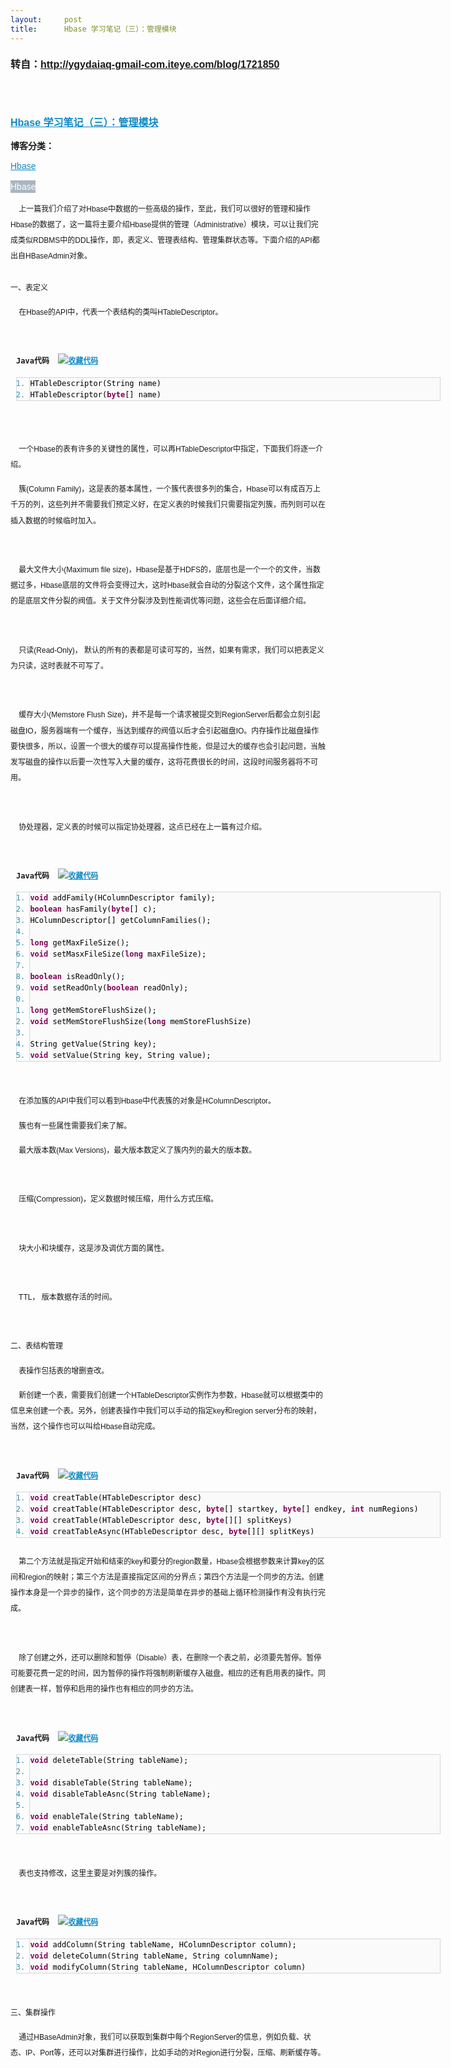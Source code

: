 ```yaml
---
layout:     post
title:      Hbase 学习笔记（三）：管理模块
---
```

<div id="article_content" class="article_content clearfix csdn-tracking-statistics" data-pid="blog" data-mod="popu_307" data-dsm="post">
								            <link rel="stylesheet" href="https://csdnimg.cn/release/phoenix/template/css/ck_htmledit_views-f76675cdea.css">
						<div class="htmledit_views" id="content_views">
                
<div class="blog_title" style="font-family:Helvetica, Tahoma, Arial, sans-serif;line-height:18px;">
<h3 style="font-size:16px;line-height:1.5em;">
转自：<a href="http://ygydaiaq-gmail-com.iteye.com/blog/1721850" rel="nofollow">http://ygydaiaq-gmail-com.iteye.com/blog/1721850</a></h3>
<h3 style="font-size:16px;line-height:1.5em;">
<br></h3>
<h3 style="font-size:16px;line-height:1.5em;">
<a href="http://ygydaiaq-gmail-com.iteye.com/blog/1721850" rel="nofollow" style="color:rgb(16,138,198);">Hbase 学习笔记（三）：管理模块</a><span class="actions" style="font-style:italic;"></span></h3>
<strong>博客分类：</strong> 

<a href="http://ygydaiaq-gmail-com.iteye.com/category/253868" rel="nofollow" style="color:rgb(16,138,198);">Hbase</a><div class="news_tag" style="clear:both;line-height:20px;"><a href="http://www.iteye.com/blogs/tag/Hbase" rel="nofollow" style="color:rgb(255,255,255);text-decoration:none;display:inline-block;background-color:rgb(170,181,195);">Hbase</a></div>
</div>
<div id="blog_content" class="blog_content" style="font-size:14px;line-height:1.8em;font-family:Helvetica, Tahoma, Arial, sans-serif;">
<p>
<span style="font-size:12px;">    上一篇我们介绍了对Hbase中数据的一些高级的操作，至此，我们可以很好的管理和操作Hbase的数据了，这一篇将主要介绍Hbase提供的管理（Administrative）模块，可以让我们完成类似RDBMS中的DDL操作，即，表定义、管理表结构、管理集群状态等。下面介绍的API都出自HBaseAdmin对象。<br><br>
一、表定义</span></p>
<p>
<span style="font-size:12px;">    在Hbase的API中，代表一个表结构的类叫HTableDescriptor。</span></p>
<p>
 </p>
<div class="dp-highlighter" style="font-family:Monaco, 'DejaVu Sans Mono', 'Bitstream Vera Sans Mono', Consolas, 'Courier New', monospace;font-size:12px;width:679px;overflow:auto;margin-left:9px;background-color:transparent;">
<div class="bar">
<div class="tools" style="font-weight:bold;">Java代码  <a title="收藏这段代码" style="color:rgb(16,138,198);text-decoration:underline;"><img class="star" src="http://ygydaiaq-gmail-com.iteye.com/images/icon_star.png" alt="收藏代码" style="border:0px;"></a></div>
</div>
<ol start="1" class="dp-j" style="font-size:1em;line-height:1.4em;border:1px solid rgb(209,215,220);color:rgb(43,145,175);"><li style="font-size:1em;border-left-width:1px;border-left-style:solid;border-left-color:rgb(209,215,220);line-height:18px;background-color:rgb(250,250,250);">
<span style="color:#000000;">HTableDescriptor(String name)  </span></li><li style="font-size:1em;border-left-width:1px;border-left-style:solid;border-left-color:rgb(209,215,220);line-height:18px;background-color:rgb(250,250,250);">
<span style="color:#000000;">HTableDescriptor(<span class="keyword" style="color:rgb(127,0,85);font-weight:bold;">byte</span>[] name)  </span></li></ol></div>
<p>
 </p>
<p>
<span style="font-size:12px;">    </span><span style="font-size:12px;">一个Hbase的表有许多的关键性的属性，可以再HTableDescriptor中指定，下面我们将逐一介绍。</span></p>
<p>
<span style="font-size:12px;">    簇(Column Family)，这是表的基本属性，一个簇代表很多列的集合，Hbase可以有成百万上千万的列，这些列并不需要我们预定义好，在定义表的时候我们只需要指定列簇，而列则可以在插入数据的时候临时加入。</span></p>
<p>
<span style="font-size:12px;">    </span></p>
<p>
<span style="font-size:12px;">    最大文件大小(Maximum file size)，Hbase是基于HDFS的，底层也是一个一个的文件，当数据过多，Hbase底层的文件将会变得过大，这时Hbase就会自动的分裂这个文件，这个属性指定的是底层文件分裂的阀值。关于文件分裂涉及到性能调优等问题，这些会在后面详细介绍。</span></p>
<p>
<span style="font-size:12px;">    </span></p>
<p>
<span style="font-size:12px;">    只读(Read-Only)， 默认的所有的表都是可读可写的，当然，如果有需求，我们可以把表定义为只读，这时表就不可写了。</span></p>
<p>
<span style="font-size:12px;"><br></span></p>
<p>
<span style="font-size:12px;">    缓存大小(Memstore Flush Size)，并不是每一个请求被提交到RegionServer后都会立刻引起磁盘IO，服务器端有一个缓存，当达到缓存的阀值以后才会引起磁盘IO。内存操作比磁盘操作要快很多，所以，设置一个很大的缓存可以提高操作性能，但是过大的缓存也会引起问题，当触发写磁盘的操作以后要一次性写入大量的缓存，这将花费很长的时间，这段时间服务器将不可用。</span></p>
<p>
<span style="font-size:12px;"><br></span></p>
<p>
<span style="font-size:12px;">    协处理器，定义表的时候可以指定协处理器，这点已经在上一篇有过介绍。</span></p>
<p>
 </p>
<div class="dp-highlighter" style="font-family:Monaco, 'DejaVu Sans Mono', 'Bitstream Vera Sans Mono', Consolas, 'Courier New', monospace;font-size:12px;width:679px;overflow:auto;margin-left:9px;background-color:transparent;">
<div class="bar">
<div class="tools" style="font-weight:bold;">Java代码  <a title="收藏这段代码" style="color:rgb(16,138,198);text-decoration:underline;"><img class="star" src="http://ygydaiaq-gmail-com.iteye.com/images/icon_star.png" alt="收藏代码" style="border:0px;"></a></div>
</div>
<ol start="1" class="dp-j" style="font-size:1em;line-height:1.4em;border:1px solid rgb(209,215,220);color:rgb(43,145,175);"><li style="font-size:1em;border-left-width:1px;border-left-style:solid;border-left-color:rgb(209,215,220);line-height:18px;background-color:rgb(250,250,250);">
<span style="color:#000000;"><span class="keyword" style="color:rgb(127,0,85);font-weight:bold;">void</span> addFamily(HColumnDescriptor family);  </span></li><li style="font-size:1em;border-left-width:1px;border-left-style:solid;border-left-color:rgb(209,215,220);line-height:18px;background-color:rgb(250,250,250);">
<span style="color:#000000;"><span class="keyword" style="color:rgb(127,0,85);font-weight:bold;">boolean</span> hasFamily(<span class="keyword" style="color:rgb(127,0,85);font-weight:bold;">byte</span>[] c);  </span></li><li style="font-size:1em;border-left-width:1px;border-left-style:solid;border-left-color:rgb(209,215,220);line-height:18px;background-color:rgb(250,250,250);">
<span style="color:#000000;">HColumnDescriptor[] getColumnFamilies();  </span></li><li style="font-size:1em;border-left-width:1px;border-left-style:solid;border-left-color:rgb(209,215,220);line-height:18px;background-color:rgb(250,250,250);">
<span style="color:#000000;">  </span></li><li style="font-size:1em;border-left-width:1px;border-left-style:solid;border-left-color:rgb(209,215,220);line-height:18px;background-color:rgb(250,250,250);">
<span style="color:#000000;"><span class="keyword" style="color:rgb(127,0,85);font-weight:bold;">long</span> getMaxFileSize();  </span></li><li style="font-size:1em;border-left-width:1px;border-left-style:solid;border-left-color:rgb(209,215,220);line-height:18px;background-color:rgb(250,250,250);">
<span style="color:#000000;"><span class="keyword" style="color:rgb(127,0,85);font-weight:bold;">void</span> setMasxFileSize(<span class="keyword" style="color:rgb(127,0,85);font-weight:bold;">long</span> maxFileSize);  </span></li><li style="font-size:1em;border-left-width:1px;border-left-style:solid;border-left-color:rgb(209,215,220);line-height:18px;background-color:rgb(250,250,250);">
<span style="color:#000000;">  </span></li><li style="font-size:1em;border-left-width:1px;border-left-style:solid;border-left-color:rgb(209,215,220);line-height:18px;background-color:rgb(250,250,250);">
<span style="color:#000000;"><span class="keyword" style="color:rgb(127,0,85);font-weight:bold;">boolean</span> isReadOnly();  </span></li><li style="font-size:1em;border-left-width:1px;border-left-style:solid;border-left-color:rgb(209,215,220);line-height:18px;background-color:rgb(250,250,250);">
<span style="color:#000000;"><span class="keyword" style="color:rgb(127,0,85);font-weight:bold;">void</span> setReadOnly(<span class="keyword" style="color:rgb(127,0,85);font-weight:bold;">boolean</span> readOnly);  </span></li><li style="font-size:1em;border-left-width:1px;border-left-style:solid;border-left-color:rgb(209,215,220);line-height:18px;background-color:rgb(250,250,250);">
<span style="color:#000000;">  </span></li><li style="font-size:1em;border-left-width:1px;border-left-style:solid;border-left-color:rgb(209,215,220);line-height:18px;background-color:rgb(250,250,250);">
<span style="color:#000000;"><span class="keyword" style="color:rgb(127,0,85);font-weight:bold;">long</span> getMemStoreFlushSize();  </span></li><li style="font-size:1em;border-left-width:1px;border-left-style:solid;border-left-color:rgb(209,215,220);line-height:18px;background-color:rgb(250,250,250);">
<span style="color:#000000;"><span class="keyword" style="color:rgb(127,0,85);font-weight:bold;">void</span> setMemStoreFlushSize(<span class="keyword" style="color:rgb(127,0,85);font-weight:bold;">long</span> memStoreFlushSize)  </span></li><li style="font-size:1em;border-left-width:1px;border-left-style:solid;border-left-color:rgb(209,215,220);line-height:18px;background-color:rgb(250,250,250);">
<span style="color:#000000;">  </span></li><li style="font-size:1em;border-left-width:1px;border-left-style:solid;border-left-color:rgb(209,215,220);line-height:18px;background-color:rgb(250,250,250);">
<span style="color:#000000;">String getValue(String key);  </span></li><li style="font-size:1em;border-left-width:1px;border-left-style:solid;border-left-color:rgb(209,215,220);line-height:18px;background-color:rgb(250,250,250);">
<span style="color:#000000;"><span class="keyword" style="color:rgb(127,0,85);font-weight:bold;">void</span> setValue(String key, String value);  </span></li></ol></div>
 
<p>
<span style="font-size:12px;">    </span><span style="font-size:12px;">在添加簇的API中我们可以看到Hbase中代表簇的对象是HColumnDescriptor。</span></p>
<p>
<span style="font-size:12px;">    簇也有一些属性需要我们来了解。</span></p>
<p>
<span style="font-size:12px;">    最大版本数(Max Versions)，最大版本数定义了簇内列的最大的版本数。</span></p>
<p>
<span style="font-size:12px;">    </span></p>
<p>
<span style="font-size:12px;">    压缩(Compression)，定义数据时候压缩，用什么方式压缩。</span></p>
<p>
<span style="font-size:12px;"><br></span></p>
<p>
<span style="font-size:12px;">    块大小和块缓存，这是涉及调优方面的属性。</span></p>
<p>
<span style="font-size:12px;"><br></span></p>
<p>
<span style="font-size:12px;">    TTL， 版本数据存活的时间。</span></p>
<p>
<span style="font-size:12px;"><br></span></p>
<p>
<span style="font-size:12px;">二、表结构管理    </span></p>
<p>
<span style="font-size:12px;">    表操作包括表的增删查改。</span></p>
<p>
<span style="font-size:12px;">    新创建一个表，需要我们创建一个HTableDescriptor实例作为参数，Hbase就可以根据类中的信息来创建一个表。另外，创建表操作中我们可以手动的指定key和region server分布的映射，当然，这个操作也可以叫给Hbase自动完成。</span></p>
<p>
 </p>
<div class="dp-highlighter" style="font-family:Monaco, 'DejaVu Sans Mono', 'Bitstream Vera Sans Mono', Consolas, 'Courier New', monospace;font-size:12px;width:679px;overflow:auto;margin-left:9px;background-color:transparent;">
<div class="bar">
<div class="tools" style="font-weight:bold;">Java代码  <a title="收藏这段代码" style="color:rgb(16,138,198);text-decoration:underline;"><img class="star" src="http://ygydaiaq-gmail-com.iteye.com/images/icon_star.png" alt="收藏代码" style="border:0px;"></a></div>
</div>
<ol start="1" class="dp-j" style="font-size:1em;line-height:1.4em;border:1px solid rgb(209,215,220);color:rgb(43,145,175);"><li style="font-size:1em;border-left-width:1px;border-left-style:solid;border-left-color:rgb(209,215,220);line-height:18px;background-color:rgb(250,250,250);">
<span style="color:#000000;"><span class="keyword" style="color:rgb(127,0,85);font-weight:bold;">void</span> creatTable(HTableDescriptor desc)  </span></li><li style="font-size:1em;border-left-width:1px;border-left-style:solid;border-left-color:rgb(209,215,220);line-height:18px;background-color:rgb(250,250,250);">
<span style="color:#000000;"><span class="keyword" style="color:rgb(127,0,85);font-weight:bold;">void</span> creatTable(HTableDescriptor desc, <span class="keyword" style="color:rgb(127,0,85);font-weight:bold;">byte</span>[] startkey, <span class="keyword" style="color:rgb(127,0,85);font-weight:bold;">byte</span>[] endkey, <span class="keyword" style="color:rgb(127,0,85);font-weight:bold;">int</span> numRegions)  </span></li><li style="font-size:1em;border-left-width:1px;border-left-style:solid;border-left-color:rgb(209,215,220);line-height:18px;background-color:rgb(250,250,250);">
<span style="color:#000000;"><span class="keyword" style="color:rgb(127,0,85);font-weight:bold;">void</span> creatTable(HTableDescriptor desc, <span class="keyword" style="color:rgb(127,0,85);font-weight:bold;">byte</span>[][] splitKeys)  </span></li><li style="font-size:1em;border-left-width:1px;border-left-style:solid;border-left-color:rgb(209,215,220);line-height:18px;background-color:rgb(250,250,250);">
<span style="color:#000000;"><span class="keyword" style="color:rgb(127,0,85);font-weight:bold;">void</span> creatTableAsync(HTableDescriptor desc, <span class="keyword" style="color:rgb(127,0,85);font-weight:bold;">byte</span>[][] splitKeys)  </span></li></ol></div>
<p>
<span style="font-size:12px;">    </span><span style="font-size:12px;">第二个方法就是指定开始和结束的key和要分的region数量，Hbase会根据参数来计算key的区间和region的映射；第三个方法是直接指定区间的分界点；第四个方法是一个同步的方法。创建操作本身是一个异步的操作，这个同步的方法是简单在异步的基础上循环检测操作有没有执行完成。</span></p>
<p>
<span style="font-size:12px;"></span></p>
<p>
<span style="font-size:12px;"><br></span></p>
<p>
<span style="font-size:12px;">    除了创建之外，还可以删除和暂停（Disable）表，在删除一个表之前，必须要先暂停。暂停可能要花费一定的时间，因为暂停的操作将强制刷新缓存入磁盘。相应的还有启用表的操作。同创建表一样，暂停和启用的操作也有相应的同步的方法。</span></p>
<p>
 </p>
<div class="dp-highlighter" style="font-family:Monaco, 'DejaVu Sans Mono', 'Bitstream Vera Sans Mono', Consolas, 'Courier New', monospace;font-size:12px;width:679px;overflow:auto;margin-left:9px;background-color:transparent;">
<div class="bar">
<div class="tools" style="font-weight:bold;">Java代码  <a title="收藏这段代码" style="color:rgb(16,138,198);text-decoration:underline;"><img class="star" src="http://ygydaiaq-gmail-com.iteye.com/images/icon_star.png" alt="收藏代码" style="border:0px;"></a></div>
</div>
<ol start="1" class="dp-j" style="font-size:1em;line-height:1.4em;border:1px solid rgb(209,215,220);color:rgb(43,145,175);"><li style="font-size:1em;border-left-width:1px;border-left-style:solid;border-left-color:rgb(209,215,220);line-height:18px;background-color:rgb(250,250,250);">
<span style="color:#000000;"><span class="keyword" style="color:rgb(127,0,85);font-weight:bold;">void</span> deleteTable(String tableName);  </span></li><li style="font-size:1em;border-left-width:1px;border-left-style:solid;border-left-color:rgb(209,215,220);line-height:18px;background-color:rgb(250,250,250);">
<span style="color:#000000;">  </span></li><li style="font-size:1em;border-left-width:1px;border-left-style:solid;border-left-color:rgb(209,215,220);line-height:18px;background-color:rgb(250,250,250);">
<span style="color:#000000;"><span class="keyword" style="color:rgb(127,0,85);font-weight:bold;">void</span> disableTable(String tableName);  </span></li><li style="font-size:1em;border-left-width:1px;border-left-style:solid;border-left-color:rgb(209,215,220);line-height:18px;background-color:rgb(250,250,250);">
<span style="color:#000000;"><span class="keyword" style="color:rgb(127,0,85);font-weight:bold;">void</span> disableTableAsnc(String tableName);  </span></li><li style="font-size:1em;border-left-width:1px;border-left-style:solid;border-left-color:rgb(209,215,220);line-height:18px;background-color:rgb(250,250,250);">
<span style="color:#000000;">  </span></li><li style="font-size:1em;border-left-width:1px;border-left-style:solid;border-left-color:rgb(209,215,220);line-height:18px;background-color:rgb(250,250,250);">
<span style="color:#000000;"><span class="keyword" style="color:rgb(127,0,85);font-weight:bold;">void</span> enableTale(String tableName);  </span></li><li style="font-size:1em;border-left-width:1px;border-left-style:solid;border-left-color:rgb(209,215,220);line-height:18px;background-color:rgb(250,250,250);">
<span style="color:#000000;"><span class="keyword" style="color:rgb(127,0,85);font-weight:bold;">void</span> enableTableAsnc(String tableName);  </span></li></ol></div>
 
<p>
<span style="font-size:12px;">    </span><span style="font-size:12px;">表也支持修改，这里主要是对列簇的操作。</span></p>
<p>
 </p>
<div class="dp-highlighter" style="font-family:Monaco, 'DejaVu Sans Mono', 'Bitstream Vera Sans Mono', Consolas, 'Courier New', monospace;font-size:12px;width:679px;overflow:auto;margin-left:9px;background-color:transparent;">
<div class="bar">
<div class="tools" style="font-weight:bold;">Java代码  <a title="收藏这段代码" style="color:rgb(16,138,198);text-decoration:underline;"><img class="star" src="http://ygydaiaq-gmail-com.iteye.com/images/icon_star.png" alt="收藏代码" style="border:0px;"></a></div>
</div>
<ol start="1" class="dp-j" style="font-size:1em;line-height:1.4em;border:1px solid rgb(209,215,220);color:rgb(43,145,175);"><li style="font-size:1em;border-left-width:1px;border-left-style:solid;border-left-color:rgb(209,215,220);line-height:18px;background-color:rgb(250,250,250);">
<span style="color:#000000;"><span class="keyword" style="color:rgb(127,0,85);font-weight:bold;">void</span> addColumn(String tableName, HColumnDescriptor column);  </span></li><li style="font-size:1em;border-left-width:1px;border-left-style:solid;border-left-color:rgb(209,215,220);line-height:18px;background-color:rgb(250,250,250);">
<span style="color:#000000;"><span class="keyword" style="color:rgb(127,0,85);font-weight:bold;">void</span> deleteColumn(String tableName, String columnName);  </span></li><li style="font-size:1em;border-left-width:1px;border-left-style:solid;border-left-color:rgb(209,215,220);line-height:18px;background-color:rgb(250,250,250);">
<span style="color:#000000;"><span class="keyword" style="color:rgb(127,0,85);font-weight:bold;">void</span> modifyColumn(String tableName, HColumnDescriptor column)  </span></li></ol></div>
 
<p>
<span style="font-size:12px;">三、集群操作</span></p>
<p>
<span style="font-size:12px;">    通过HBaseAdmin对象，我们可以获取到集群中每个RegionServer的信息，例如负载、状态、IP、Port等，还可以对集群进行操作，比如手动的对Region进行分裂，压缩、刷新缓存等。</span></p>
</div>
            </div>
                </div>
